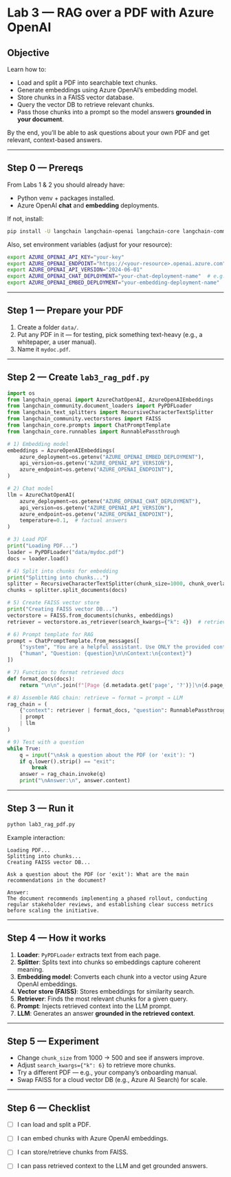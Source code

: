 # Lab 3 — RAG over a PDF with Azure OpenAI

## Objective

Learn how to:

* Load and split a PDF into searchable text chunks.
* Generate embeddings using Azure OpenAI’s embedding model.
* Store chunks in a FAISS vector database.
* Query the vector DB to retrieve relevant chunks.
* Pass those chunks into a prompt so the model answers **grounded in your document**.

By the end, you’ll be able to ask questions about your own PDF and get relevant, context-based answers.

---

## Step 0 — Prereqs

From Labs 1 & 2 you should already have:

* Python venv + packages installed.
* Azure OpenAI **chat** and **embedding** deployments.

If not, install:

```bash
pip install -U langchain langchain-openai langchain-core langchain-community langchain-text-splitters faiss-cpu pypdf
```

Also, set environment variables (adjust for your resource):

```bash
export AZURE_OPENAI_API_KEY="your-key"
export AZURE_OPENAI_ENDPOINT="https://<your-resource>.openai.azure.com"
export AZURE_OPENAI_API_VERSION="2024-06-01"
export AZURE_OPENAI_CHAT_DEPLOYMENT="your-chat-deployment-name"  # e.g. gpt-4o-mini
export AZURE_OPENAI_EMBED_DEPLOYMENT="your-embedding-deployment-name"  # e.g. text-embedding-3-large
```

---

## Step 1 — Prepare your PDF

1. Create a folder `data/`.
2. Put any PDF in it — for testing, pick something text-heavy (e.g., a whitepaper, a user manual).
3. Name it `mydoc.pdf`.

---

## Step 2 — Create `lab3_rag_pdf.py`

```python
import os
from langchain_openai import AzureChatOpenAI, AzureOpenAIEmbeddings
from langchain_community.document_loaders import PyPDFLoader
from langchain_text_splitters import RecursiveCharacterTextSplitter
from langchain_community.vectorstores import FAISS
from langchain_core.prompts import ChatPromptTemplate
from langchain_core.runnables import RunnablePassthrough

# 1) Embedding model
embeddings = AzureOpenAIEmbeddings(
    azure_deployment=os.getenv("AZURE_OPENAI_EMBED_DEPLOYMENT"),
    api_version=os.getenv("AZURE_OPENAI_API_VERSION"),
    azure_endpoint=os.getenv("AZURE_OPENAI_ENDPOINT"),
)

# 2) Chat model
llm = AzureChatOpenAI(
    azure_deployment=os.getenv("AZURE_OPENAI_CHAT_DEPLOYMENT"),
    api_version=os.getenv("AZURE_OPENAI_API_VERSION"),
    azure_endpoint=os.getenv("AZURE_OPENAI_ENDPOINT"),
    temperature=0.1,  # factual answers
)

# 3) Load PDF
print("Loading PDF...")
loader = PyPDFLoader("data/mydoc.pdf")
docs = loader.load()

# 4) Split into chunks for embedding
print("Splitting into chunks...")
splitter = RecursiveCharacterTextSplitter(chunk_size=1000, chunk_overlap=150)
chunks = splitter.split_documents(docs)

# 5) Create FAISS vector store
print("Creating FAISS vector DB...")
vectorstore = FAISS.from_documents(chunks, embeddings)
retriever = vectorstore.as_retriever(search_kwargs={"k": 4})  # retrieve top 4 chunks

# 6) Prompt template for RAG
prompt = ChatPromptTemplate.from_messages([
    ("system", "You are a helpful assistant. Use ONLY the provided context to answer. If unsure, say 'I don't know'."),
    ("human", "Question: {question}\n\nContext:\n{context}")
])

# 7) Function to format retrieved docs
def format_docs(docs):
    return "\n\n".join(f"[Page {d.metadata.get('page', '?')}]\n{d.page_content}" for d in docs)

# 8) Assemble RAG chain: retrieve → format → prompt → LLM
rag_chain = (
    {"context": retriever | format_docs, "question": RunnablePassthrough()}
    | prompt
    | llm
)

# 9) Test with a question
while True:
    q = input("\nAsk a question about the PDF (or 'exit'): ")
    if q.lower().strip() == "exit":
        break
    answer = rag_chain.invoke(q)
    print("\nAnswer:\n", answer.content)
```

---

## Step 3 — Run it

```bash
python lab3_rag_pdf.py
```

Example interaction:

```
Loading PDF...
Splitting into chunks...
Creating FAISS vector DB...

Ask a question about the PDF (or 'exit'): What are the main recommendations in the document?

Answer:
The document recommends implementing a phased rollout, conducting regular stakeholder reviews, and establishing clear success metrics before scaling the initiative.
```

---

## Step 4 — How it works

1. **Loader**: `PyPDFLoader` extracts text from each page.
2. **Splitter**: Splits text into chunks so embeddings capture coherent meaning.
3. **Embedding model**: Converts each chunk into a vector using Azure OpenAI embeddings.
4. **Vector store (FAISS)**: Stores embeddings for similarity search.
5. **Retriever**: Finds the most relevant chunks for a given query.
6. **Prompt**: Injects retrieved context into the LLM prompt.
7. **LLM**: Generates an answer **grounded in the retrieved context**.

---

## Step 5 — Experiment

* Change `chunk_size` from 1000 → 500 and see if answers improve.
* Adjust `search_kwargs={"k": 6}` to retrieve more chunks.
* Try a different PDF — e.g., your company’s onboarding manual.
* Swap FAISS for a cloud vector DB (e.g., Azure AI Search) for scale.

---

## Step 6 — Checklist

* [ ] I can load and split a PDF.
* [ ] I can embed chunks with Azure OpenAI embeddings.
* [ ] I can store/retrieve chunks from FAISS.
* [ ] I can pass retrieved context to the LLM and get grounded answers.

